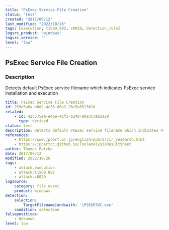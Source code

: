 ```yaml
---
title: "PsExec Service File Creation"
status: "test"
created: "2017/06/12"
last_modified: "2022/10/26"
tags: [execution, t1569_002, s0029, detection_rule]
logsrc_product: "windows"
logsrc_service: ""
level: "low"
---
```


## PsExec Service File Creation

### Description

Detects default PsExec service filename which indicates PsExec service installation and execution

```yml
title: PsExec Service File Creation
id: 259e5a6a-b8d2-4c38-86e2-26c5e651361d
related:
    - id: 42c575ea-e41e-41f1-b248-8093c3e82a28
      type: derived
status: test
description: Detects default PsExec service filename which indicates PsExec service installation and execution
references:
    - https://www.jpcert.or.jp/english/pub/sr/ir_research.html
    - https://jpcertcc.github.io/ToolAnalysisResultSheet
author: Thomas Patzke
date: 2017/06/12
modified: 2022/10/26
tags:
    - attack.execution
    - attack.t1569.002
    - attack.s0029
logsource:
    category: file_event
    product: windows
detection:
    selection:
        TargetFilename|endswith: '\PSEXESVC.exe'
    condition: selection
falsepositives:
    - Unknown
level: low

```
